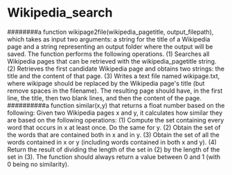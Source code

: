 # Wikipedia_search
 ########a function wikipage2file(wikipedia_pagetitle, output_filepath),
which takes as input two arguments: a string for the title of a Wikipedia page and a string
representing an output folder where the output will be saved. The function performs the
following operations.
(1) Searches all Wikipedia pages that can be retrieved with the wikipedia_pagetitle
string.
(2) Retrieves the first candidate Wikipedia page and obtains two strings: the title and
the content of that page.
(3) Writes a text file named wikipage.txt, where wikipage should be replaced by the
Wikipedia page's title (but remove spaces in the filename). The resulting page should
have, in the first line, the title, then two blank lines, and then the content of the
page.
##########a function similar(x,y) that returns a float number based on the following:
Given two Wikipedia pages x and y, it calculates how similar they are based on the following
operations:
(1) Compute the set containing every word that occurs in x at least once. Do the same
for y.
(2) Obtain the set of the words that are contained both in x and in y.
(3) Obtain the set of all the words contained in x or y (including words contained in both
x and y).
(4) Return the result of dividing the length of the set in (2) by the length of the set in (3).
The function should always return a value between 0 and 1 (with 0 being no
similarity).
